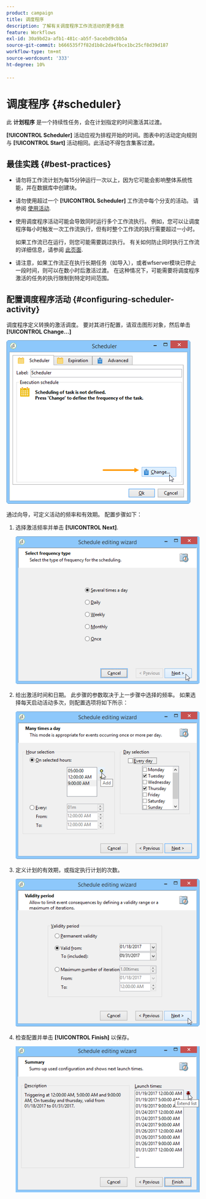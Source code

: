```yaml
---
product: campaign
title: 调度程序
description: 了解有关调度程序工作流活动的更多信息
feature: Workflows
exl-id: 30a9bd2a-afb1-481c-ab5f-5acebd9cbb5a
source-git-commit: b666535f7f82d1b8c2da4fbce1bc25cf8d39d187
workflow-type: tm+mt
source-wordcount: '333'
ht-degree: 10%

---
```


# 调度程序 {#scheduler}



此 **计划程序** 是一个持续性任务，会在计划指定的时间激活其过渡。

**[!UICONTROL Scheduler]** 活动应视为排程开始的时间。图表中的活动定向规则与 **[!UICONTROL Start]** 活动相同。此活动不得包含集客过渡。

## 最佳实践 {#best-practices}

* 请勿将工作流计划为每15分钟运行一次以上，因为它可能会影响整体系统性能，并在数据库中创建块。

* 请勿使用超过一个 **[!UICONTROL Scheduler]** 工作流中每个分支的活动。 请参阅 [使用活动](workflow-best-practices.md#using-activities).

* 使用调度程序活动可能会导致同时运行多个工作流执行。 例如，您可以让调度程序每小时触发一次工作流执行，但有时整个工作流的执行需要超过一小时。

  如果工作流已在运行，则您可能需要跳过执行。 有关如何防止同时执行工作流的详细信息，请参阅 [此页面](monitoring-workflow-execution.md#preventing-simultaneous-multiple-executions).

* 请注意，如果工作流正在执行长期任务（如导入），或者wfserver模块已停止一段时间，则可以在数小时后激活过渡。 在这种情况下，可能需要将调度程序激活的任务的执行限制到特定时间范围。

## 配置调度程序活动 {#configuring-scheduler-activity}

调度程序定义转换的激活调度。 要对其进行配置，请双击图形对象，然后单击 **[!UICONTROL Change...]**

![](assets/s_user_segmentation_scheduler.png)

通过向导，可定义活动的频率和有效期。 配置步骤如下：

1. 选择激活频率并单击 **[!UICONTROL Next]**.

   ![](assets/s_user_segmentation_scheduler2.png)

1. 给出激活时间和日期。 此步骤的参数取决于上一步骤中选择的频率。 如果选择每天启动活动多次，则配置选项将如下所示：

   ![](assets/s_user_segmentation_scheduler3.png)

1. 定义计划的有效期，或指定执行计划的次数。

   ![](assets/s_user_segmentation_scheduler4.png)

1. 检查配置并单击 **[!UICONTROL Finish]** 以保存。

   ![](assets/s_user_segmentation_scheduler5.png)
